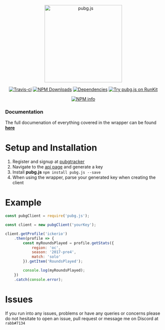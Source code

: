 <div align="center">
    <p>
        <img alt="pubg.js" src="https://i.imgur.com/YzaajHA.png" width="250"/>
    </p>
    <p>
        <a href="https://travis-ci.org/ickerio/pubg.js"><img src="https://travis-ci.org/ickerio/pubg.js.svg?branch=master" alt="Travis-ci"></a>
        <a href="https://www.npmjs.com/package/pubg.js"><img src="https://img.shields.io/npm/dt/pubg.js.svg?maxAge=3600" alt="NPM Downloads" /></a>
        <a href="https://david-dm.org/ickerio/pubg.js"><img src="https://img.shields.io/david/ickerio/pubg.js.svg?maxAge=3600" alt="Dependencies" /></a>
        <a href="https://npm.runkit.com/pubg.js"><img src="https://badge.runkitcdn.com/pubg.js.svg" alt="Try pubg.js on RunKit"/></a>
    </p>
    <a href="https://nodei.co/npm/pubg.js/"><img src="https://nodei.co/npm/pubg.js.png?downloads=true&stars=true" alt="NPM info"/></a>
</div>

### Documentation
The full documenation of everything covered in the wrapper can be found [**here**](https://github.com/ickerio/pubg.js/blob/master/docs/index.md)

# Setup and Installation
1. Register and signup at [pubgtracker](https://pubgtracker.com/)
2. Navigate to the [api page](https://pubgtracker.com/site-api) and generate a key
3. Install **pubg.js** `npm install pubg.js --save`
4. When using the wrapper, parse your generated key when creating the client


# Example
```js
const pubgClient = require('pubg.js');

const client = new pubgClient('yourKey');

client.getProfile('ickerio')
    .then(profile => {
        const myRoundsPlayed = profile.getStats({
            region: 'oc',
            season: '2017-pre4',
            match: 'solo'
        }).getItem('RoundsPlayed');

        console.log(myRoundsPlayed);
    })
    .catch(console.error);
```

# Issues
If you run into any issues, problems or have any queries or concerns please do not hesitate to open an issue, pull request or message me on Discord at `rabb#7134`
